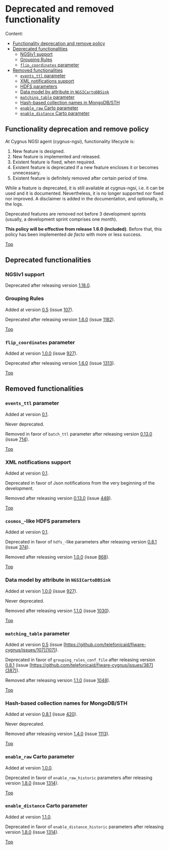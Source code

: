 # <a name="top"></a>Deprecated and removed functionality
Content:

* [Functionality deprecation and remove policy](#section1)
* [Deprecated functionalities](#section2)
    * [NGSIv1 support](#section2.1)
    * [Grouping Rules](#section2.2)
    * [`flip_coordinates` parameter](#section2.3)
* [Removed functionalities](#section3)
    * [`events_ttl` parameter](#section3.1)
    * [XML notifications support](#section3.2)
    * [HDFS parameters](#section3.3)
    * [Data model by attribute in `NGSICartoDBSink`](#section3.4)
    * [`matching_table` parameter](#section3.5)
    * [Hash-based collection names in MongoDB/STH](#section3.6)
    * [`enable_raw` Carto parameter](#section3.7)
    * [`enable_distance` Carto parameter](#section3.8)

## <a name="section1"></a>Functionality deprecation and remove policy
At Cygnus NGSI agent (cygnus-ngsi), functionality lifecycle is:

1. New feature is designed.
2. New feature is implemented and released.
3. Existent feature is fixed, when required.
4. Existent feature is deprecated if a new feature encloses it or becomes unnecessary.
5. Existent feature is definitely removed after certain period of time.

While a feature is deprecated, it is still available at cygnus-ngsi, i.e. it can be used and it is documented. Nevertheless, it is no longer supported nor fixed nor improved. A disclaimer is added in the documentation, and optionally, in the logs.

Deprecated features are removed not before 3 development sprints (usually, a development sprint comprises one month).

**This policy will be effective from release 1.6.0 (included)**. Before that, this policy has been implemented <i>de facto</i> with more or less success.

[Top](#top)

## <a name="section2"></a>Deprecated functionalities
### <a nane="section2.1"></a>NGSIv1 support
Deprecated after releasing version [1.18.0](https://github.com/telefonicaid/fiware-cygnus/releases/tag/1.18.0).

### <a nane="section2.2"></a>Grouping Rules
Added at version [0.5](https://github.com/telefonicaid/fiware-cygnus/releases/tag/release-0.5) (issue [107](https://github.com/telefonicaid/fiware-cygnus/issues/107)).

Deprecated after releasing version [1.6.0](https://github.com/telefonicaid/fiware-cygnus/releases/tag/1.6.0) (issue [1182](https://github.com/telefonicaid/fiware-cygnus/issues/1182)).

[Top](#top)

### <a name="section2.3"></a>`flip_coordinates` parameter
Added at version [1.0.0](https://github.com/telefonicaid/fiware-cygnus/releases/tag/1.0.0) (issue [927](https://github.com/telefonicaid/fiware-cygnus/issues/927)).

Deprecated after releasing version [1.6.0](https://github.com/telefonicaid/fiware-cygnus/releases/tag/1.6.0) (issue [1313](https://github.com/telefonicaid/fiware-cygnus/issues/1313)).

[Top](#top)

## <a name="section3"></a>Removed functionalities
### <a name="section3.1"></a>`events_ttl` parameter
Added at version [0.1](https://github.com/telefonicaid/fiware-cygnus/releases/tag/release-0.1).

Never deprecated.

Removed in favor of `batch_ttl` parameter after releasing version [0.13.0](https://github.com/telefonicaid/fiware-cygnus/releases/tag/0.13.0) (issue [714](https://github.com/telefonicaid/fiware-cygnus/issues/714)).

[Top](#top)

### <a name="section3.2"></a>XML notifications support
Added at version [0.1](https://github.com/telefonicaid/fiware-cygnus/releases/tag/release-0.1).

Deprecated in favor of Json notifications from the very beginning of the development.

Removed after releasing version [0.13.0](https://github.com/telefonicaid/fiware-cygnus/releases/tag/1.0.0) (issue [448](https://github.com/telefonicaid/fiware-cygnus/issues/448)).

[Top](#top)

### <a name="section3.3"></a>`cosmos_`-like HDFS parameters
Added at version [0.1](https://github.com/telefonicaid/fiware-cygnus/releases/tag/release-0.1).

Deprecated in favor of `hdfs_`-like parameters after releasing version [0.8.1](https://github.com/telefonicaid/fiware-cygnus/releases/tag/release-0.8.1) (issue [374](https://github.com/telefonicaid/fiware-cygnus/issues/374)).

Removed after releasing version [1.0.0](https://github.com/telefonicaid/fiware-cygnus/releases/tag/1.0.0) (issue [868](https://github.com/telefonicaid/fiware-cygnus/issues/868)).

[Top](#top)

### <a name="section3.4"></a>Data model by attribute in `NGSICartoDBSink`
Added at version [1.0.0](https://github.com/telefonicaid/fiware-cygnus/releases/tag/1.0.0) (issue [927](https://github.com/telefonicaid/fiware-cygnus/issues/927)).

Never deprecated.

Removed after releasing version [1.1.0](https://github.com/telefonicaid/fiware-cygnus/releases/tag/1.1.0) (issue [1030](https://github.com/telefonicaid/fiware-cygnus/issues/1030)).

[Top](#top)

### <a name="section3.5"></a>`matching_table` parameter
Added at version [0.5](https://github.com/telefonicaid/fiware-cygnus/releases/tag/release-0.5) (issue [https://github.com/telefonicaid/fiware-cygnus/issues/107](107)).

Deprecated in favor of `grouping_rules_conf_file` after releasing version [0.8.1](https://github.com/telefonicaid/fiware-cygnus/releases/tag/release-0.8.1) (issue [https://github.com/telefonicaid/fiware-cygnus/issues/387](387)).

Removed after releasing version [1.1.0](https://github.com/telefonicaid/fiware-cygnus/releases/tag/1.1.0) (issue [1048](https://github.com/telefonicaid/fiware-cygnus/issues/1048)).

[Top](#top)

### <a name="section3.6"></a>Hash-based collection names for MongoDB/STH
Added at version [0.8.1](https://github.com/telefonicaid/fiware-cygnus/releases/tag/0.8.1) (issue [420](https://github.com/telefonicaid/fiware-cygnus/issues/420)).

Never deprecated.

Removed after releasing version [1.4.0](https://github.com/telefonicaid/fiware-cygnus/releases/tag/1.4.0) (issue [1113](https://github.com/telefonicaid/fiware-cygnus/issues/1113)).

[Top](#top)

### <a name="section3.7"></a>`enable_raw` Carto parameter
Added at version [1.0.0](https://github.com/telefonicaid/fiware-cygnus/releases/tag/1.0.0).

Deprecated in favor of `enable_raw_historic` parameters after releasing version [1.8.0](https://github.com/telefonicaid/fiware-cygnus/releases/tag/1.8.0) (issue [1314](https://github.com/telefonicaid/fiware-cygnus/issues/1314)).

[Top](#top)

### <a name="section3.8"></a>`enable_distance` Carto parameter
Added at version [1.1.0](https://github.com/telefonicaid/fiware-cygnus/releases/tag/1.1.0).

Deprecated in favor of `enable_distance_historic` parameters after releasing version [1.8.0](https://github.com/telefonicaid/fiware-cygnus/releases/tag/1.8.0) (issue [1314](https://github.com/telefonicaid/fiware-cygnus/issues/1314)).

[Top](#top)
